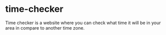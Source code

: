 # time-checker
Time checker is a website where you can check what time it will be in your area in compare to another time zone.
